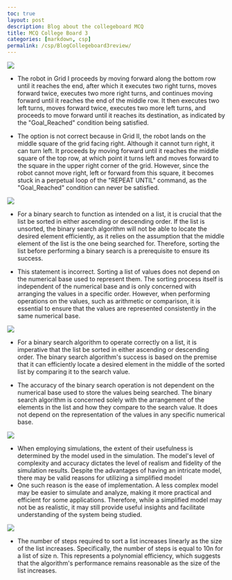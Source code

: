 ```yaml
---
toc: true
layout: post
description: Blog about the collegeboard MCQ
title: MCQ College Board 3
categories: [markdown, csp]
permalink: /csp/BlogCollegeboard3review/
---
```


![]({{site.baseurl}}/images/MCQ22.png)

- The robot in Grid I proceeds by moving forward along the bottom row until it reaches the end, after which it executes two right turns, moves forward twice, executes two more right turns, and continues moving forward until it reaches the end of the middle row. It then executes two left turns, moves forward twice, executes two more left turns, and proceeds to move forward until it reaches its destination, as indicated by the "Goal_Reached" condition being satisfied.

- The option is not correct because in Grid II, the robot lands on the middle square of the grid facing right. Although it cannot turn right, it can turn left. It proceeds by moving forward until it reaches the middle square of the top row, at which point it turns left and moves forward to the square in the upper right corner of the grid. However, since the robot cannot move right, left or forward from this square, it becomes stuck in a perpetual loop of the "REPEAT UNTIL" command, as the "Goal_Reached" condition can never be satisfied.

![]({{site.baseurl}}/images/MCQ2W.png)

- For a binary search to function as intended on a list, it is crucial that the list be sorted in either ascending or descending order. If the list is unsorted, the binary search algorithm will not be able to locate the desired element efficiently, as it relies on the assumption that the middle element of the list is the one being searched for. Therefore, sorting the list before performing a binary search is a prerequisite to ensure its success.

- This statement is incorrect. Sorting a list of values does not depend on the numerical base used to represent them. The sorting process itself is independent of the numerical base and is only concerned with arranging the values in a specific order. However, when performing operations on the values, such as arithmetic or comparison, it is essential to ensure that the values are represented consistently in the same numerical base.

![]({{site.baseurl}}/images/MCQ2W2.png)

- For a binary search algorithm to operate correctly on a list, it is imperative that the list be sorted in either ascending or descending order. The binary search algorithm's success is based on the premise that it can efficiently locate a desired element in the middle of the sorted list by comparing it to the search value. 

- The accuracy of the binary search operation is not dependent on the numerical base used to store the values being searched. The binary search algorithm is concerned solely with the arrangement of the elements in the list and how they compare to the search value. It does not depend on the representation of the values in any specific numerical base.

![]({{site.baseurl}}/images/MCQ2W3.png)

- When employing simulations, the extent of their usefulness is determined by the model used in the simulation. The model's level of complexity and accuracy dictates the level of realism and fidelity of the simulation results. Despite the advantages of having an intricate model, there may be valid reasons for utilizing a simplified model
- One such reason is the ease of implementation. A less complex model may be easier to simulate and analyze, making it more practical and efficient for some applications. Therefore, while a simplified model may not be as realistic, it may still provide useful insights and facilitate understanding of the system being studied.

![]({{site.baseurl}}/images/MCQ2W4.png)
- The number of steps required to sort a list increases linearly as the size of the list increases. Specifically, the number of steps is equal to 10n for a list of size n. This represents a polynomial efficiency, which suggests that the algorithm's performance remains reasonable as the size of the list increases.